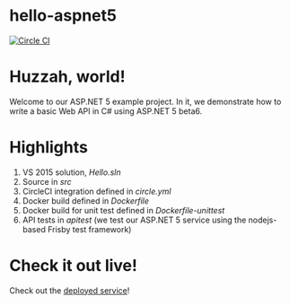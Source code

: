 # hello-aspnet5

[![Circle CI](https://circleci.com/gh/ezephoenix/hello-aspnet5.svg?style=svg&circle-token=1a29e8ce68225368d685edf5ee7f6ed7577232d7)](https://circleci.com/gh/ezephoenix/hello-aspnet5)

# Huzzah, world!

Welcome to our ASP.NET 5 example project. In it, we demonstrate how to write a basic Web API in C# using ASP.NET 5 beta6.

# Highlights

1. VS 2015 solution, *Hello.sln*
2. Source in *src*
3. CircleCI integration defined in *circle.yml*
4. Docker build defined in *Dockerfile*
5. Docker build for unit test defined in *Dockerfile-unittest*
6. API tests in *apitest* (we test our ASP.NET 5 service using the nodejs-based Frisby test framework)

# Check it out live!
Check out the [deployed service](http://huzzah.ezecloud.net/api/greeting "Greetings from the superbowl")! 